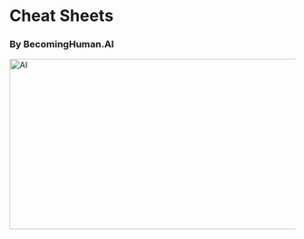 # Cheat Sheets 
### By BecomingHuman.AI

 <img align="center" alt="AI" src="https://github.com/aibits-dxb/Truffle/blob/main/Ganache/CheatSheets/Title.pdf" width="700" height="300" />




